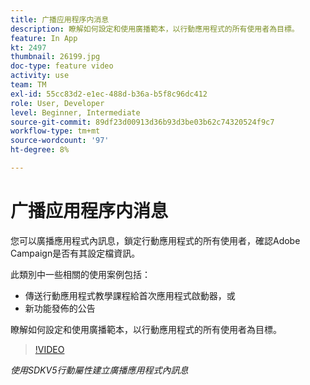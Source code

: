 ```yaml
---
title: 广播应用程序内消息
description: 瞭解如何設定和使用廣播範本，以行動應用程式的所有使用者為目標。
feature: In App
kt: 2497
thumbnail: 26199.jpg
doc-type: feature video
activity: use
team: TM
exl-id: 55cc83d2-e1ec-488d-b36a-b5f8c96dc412
role: User, Developer
level: Beginner, Intermediate
source-git-commit: 89df23d00913d36b93d3be03b62c74320524f9c7
workflow-type: tm+mt
source-wordcount: '97'
ht-degree: 8%

---
```


# 广播应用程序内消息

您可以廣播應用程式內訊息，鎖定行動應用程式的所有使用者，確認Adobe Campaign是否有其設定檔資訊。

此類別中一些相關的使用案例包括：

* 傳送行動應用程式教學課程給首次應用程式啟動器，或
* 新功能發佈的公告

瞭解如何設定和使用廣播範本，以行動應用程式的所有使用者為目標。

>[!VIDEO](https://video.tv.adobe.com/v/26199?quality=12&learn=on)

*使用SDKV5行動屬性建立廣播應用程式內訊息*
